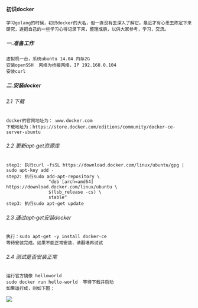 
#### 初识docker
    学习golang的时候，初识docker的大名，但一直没有去深入了解它。最近才有心思去陈定下来研究，遂把自己的一些学习心得记录下来，整理成册，以供大家参考，学习，交流。
    
    
##### 一.准备工作
    虚拟机一台，系统ubuntu 14.04 内存2G
    安装openSSH  网络为桥接网络，IP 192.168.0.104
    安装curl
    
##### 二.安装docker
###### 2.1 下载
    docker的官网地址为： www.docker.com
    下载地址为：https://store.docker.com/editions/community/docker-ce-server-ubuntu
    
###### 2.2 更新apt-get资源库
    step1: 执行curl -fsSL https://download.docker.com/linux/ubuntu/gpg | sudo apt-key add -
    step2: 执行sudo add-apt-repository \
                    "deb [arch=amd64] https://download.docker.com/linux/ubuntu \
                    $(lsb_release -cs) \
                    stable"
    step3: 执行sudo apt-get update
    
###### 2.3 通过apt-get安装docker
    执行：sudo apt-get -y install docker-ce
    等待安装完成。如果不能正常安装，请翻墙再试试

###### 2.4 测试是否安装正常
    运行官方镜像 helloworld
    sudo docker run hello-world  等待下载并启动
    如果运行成，则如下图：
 <img src=../img/hello.ong/>
    